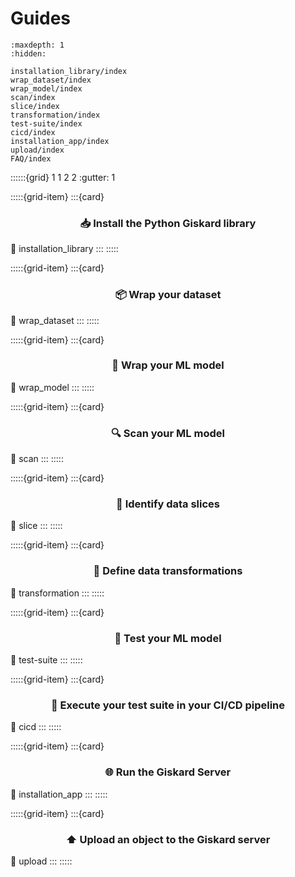 # Guides

```{toctree}
:maxdepth: 1
:hidden:

installation_library/index
wrap_dataset/index
wrap_model/index
scan/index
slice/index
transformation/index
test-suite/index
cicd/index
installation_app/index
upload/index
FAQ/index
```

::::::{grid} 1 1 2 2
:gutter: 1

:::::{grid-item}
:::{card} <h3><center>📥 Install the Python Giskard library</center></h3>
:link: installation_library
:::
:::::

:::::{grid-item}
:::{card} <h3><center>📦 Wrap your dataset</center></h3>
:link: wrap_dataset
:::
:::::

:::::{grid-item}
:::{card} <h3><center>🎁 Wrap your ML model</center></h3>
:link: wrap_model
:::
:::::

:::::{grid-item}
:::{card} <h3><center>🔍 Scan your ML model</center></h3>
:link: scan
:::
:::::

:::::{grid-item}
:::{card} <h3><center>🔪 Identify data slices</center></h3>
:link: slice
:::
:::::

:::::{grid-item}
:::{card} <h3><center>🔄 Define data transformations</center></h3>
:link: transformation
:::
:::::

:::::{grid-item}
:::{card} <h3><center>🧪 Test your ML model</center></h3>
:link: test-suite
:::
:::::

:::::{grid-item}
:::{card} <h3><center>🚀 Execute your test suite in your CI/CD pipeline</center></h3>
:link: cicd
:::
:::::

:::::{grid-item}
:::{card} <h3><center>🌐 Run the Giskard Server</center></h3>
:link: installation_app
:::
:::::

:::::{grid-item}
:::{card} <h3><center>⬆️ Upload an object to the Giskard server</center></h3>
:link: upload
:::
:::::






